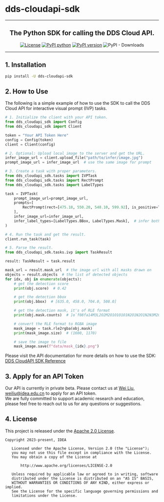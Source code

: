 # dds-cloudapi-sdk

---

<div align="center">
<p align="center">

<!-- prettier-ignore -->
**The Python SDK for calling the DDS Cloud API.**
---

<!-- prettier-ignore -->

[![License](https://img.shields.io/badge/License-Apache%202.0-blue.svg)](LICENSE)
[![PyPI python](https://img.shields.io/pypi/pyversions/dds-cloudapi-sdk)](https://pypi.org/project/dds-cloudapi-sdk)
[![PyPI version](https://img.shields.io/pypi/v/dds-cloudapi-sdk)](https://pypi.org/project/dds-cloudapi-sdk)
![PyPI - Downloads](https://img.shields.io/pypi/dm/dds-cloudapi-sdk)

</p>
</div>

---

## 1. Installation

```bash
pip install -U dds-cloudapi-sdk
```

## 2. How to Use

The following is a simple example of how to use the SDK to call the DDS Cloud API for interactive visual prompt (IVP)
tasks.

```python
# 1. Initialize the client with your API token.
from dds_cloudapi_sdk import Config
from dds_cloudapi_sdk import Client

token = "Your API Token Here"
config = Config(token)
client = Client(config)

# 2. Optional: Upload local image to the server and get the URL.
infer_image_url = client.upload_file("path/to/infer/image.jpg")
prompt_image_url = infer_image_url  # use the same image for prompt

# 3. Create a task with proper parameters.
from dds_cloudapi_sdk.tasks import IVPTask
from dds_cloudapi_sdk.tasks import RectPrompt
from dds_cloudapi_sdk.tasks import LabelTypes

task = IVPTask(
    prompt_image_url=prompt_image_url,
    prompts=[
        RectPrompt(rect=[475.18, 550.20, 548.10, 599.92], is_positive=True)
    ],
    infer_image_url=infer_image_url,
    infer_label_types=[LabelTypes.BBox, LabelTypes.Mask],  # infer both bbox and mask
)

# 4. Run the task and get the result.
client.run_task(task)

# 5. Parse the result.
from dds_cloudapi_sdk.tasks.ivp import TaskResult

result: TaskResult = task.result

mask_url = result.mask_url  # the image url with all masks drawn on
objects = result.objects  # the list of detected objects
for idx, obj in enumerate(objects):
    # get the detection score
    print(obj.score)  # 0.42

    # get the detection bbox
    print(obj.bbox)  # [635.0, 458.0, 704.0, 508.0]

    # get the detection mask, it's of RLE format
    print(obj.mask.counts)  # ]o`f08fa14M3L2O2M2O1O1O1O1N2O1N2O1N2N3M2O3L3M3N2M2N3N1N2O...

    # convert the RLE format to RGBA image
    mask_image = task.rle2rgba(obj.mask)
    print(mask_image.size)  # (1600, 1170)

    # save the image to file
    mask_image.save(f"data/mask_{idx}.png")
```

Please visit the API documentation for more details on how to use the
SDK: [DDS CloudAPI SDK Reference](https://dds-cloudapi-sdk-docs.deepdataspace.com)

## 3. Apply for an API Token

Our API is currently in private beta. Please contact us at [Wei Liu, weiliu@idea.edu.cn](mailto:weiliu@idea.edu.cn) to
apply for an API token.  
We are fully committed to support academic research and education, please feel free to reach out to us for any questions
or suggestions.

## 4. License

This project is released under
the [Apache 2.0 License](https://github.com/deepdataspace/dds-cloudapi-sdk/blob/main/LICENSE).

```text
Copyright 2023-present, IDEA

   Licensed under the Apache License, Version 2.0 (the "License");
   you may not use this file except in compliance with the License.
   You may obtain a copy of the License at

       http://www.apache.org/licenses/LICENSE-2.0

   Unless required by applicable law or agreed to in writing, software
   distributed under the License is distributed on an "AS IS" BASIS,
   WITHOUT WARRANTIES OR CONDITIONS OF ANY KIND, either express or implied.
   See the License for the specific language governing permissions and
   limitations under the License.
```
